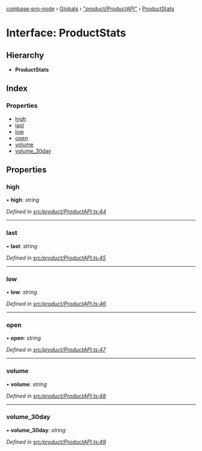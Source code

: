 [coinbase-pro-node](../README.md) › [Globals](../globals.md) › ["product/ProductAPI"](../modules/_product_productapi_.md) › [ProductStats](_product_productapi_.productstats.md)

# Interface: ProductStats

## Hierarchy

- **ProductStats**

## Index

### Properties

- [high](_product_productapi_.productstats.md#high)
- [last](_product_productapi_.productstats.md#last)
- [low](_product_productapi_.productstats.md#low)
- [open](_product_productapi_.productstats.md#open)
- [volume](_product_productapi_.productstats.md#volume)
- [volume_30day](_product_productapi_.productstats.md#volume_30day)

## Properties

### high

• **high**: _string_

_Defined in [src/product/ProductAPI.ts:44](https://github.com/bennyn/coinbase-pro-node/blob/64d8e93/src/product/ProductAPI.ts#L44)_

---

### last

• **last**: _string_

_Defined in [src/product/ProductAPI.ts:45](https://github.com/bennyn/coinbase-pro-node/blob/64d8e93/src/product/ProductAPI.ts#L45)_

---

### low

• **low**: _string_

_Defined in [src/product/ProductAPI.ts:46](https://github.com/bennyn/coinbase-pro-node/blob/64d8e93/src/product/ProductAPI.ts#L46)_

---

### open

• **open**: _string_

_Defined in [src/product/ProductAPI.ts:47](https://github.com/bennyn/coinbase-pro-node/blob/64d8e93/src/product/ProductAPI.ts#L47)_

---

### volume

• **volume**: _string_

_Defined in [src/product/ProductAPI.ts:48](https://github.com/bennyn/coinbase-pro-node/blob/64d8e93/src/product/ProductAPI.ts#L48)_

---

### volume_30day

• **volume_30day**: _string_

_Defined in [src/product/ProductAPI.ts:49](https://github.com/bennyn/coinbase-pro-node/blob/64d8e93/src/product/ProductAPI.ts#L49)_
